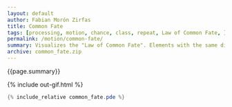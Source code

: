 ```yaml
---
layout: default
author: Fabian Morón Zirfas
title: Common Fate
tags: [processing, motion, chance, class, repeat, Law of Common Fate, ]
permalink: /motion/common-fate/
summary: Visualizes the "Law of Common Fate". Elements with the same directional motion and/or same speed are seen as a group.  
archive: common_fate.zip
---
```


<div class="hero">{{page.summary}}</div>

<!-- more -->

{% include out-gif.html %}

```java
{% include_relative common_fate.pde %}
```



